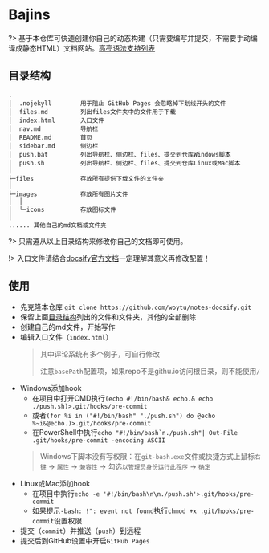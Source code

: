 # Bajins

?> 基于本仓库可快速创建你自己的动态构建（只需要编写并提交，不需要手动编译成静态HTML）文档网站。[高亮语法支持列表](https://prismjs.com/#languages-list)


## 目录结构

```
.
│  .nojekyll        用于阻止 GitHub Pages 会忽略掉下划线开头的文件
│  files.md         列出files文件夹中的文件用于下载
│  index.html       入口文件
│  nav.md           导航栏
│  README.md        首页
│  sidebar.md       侧边栏
│  push.bat         列出导航栏、侧边栏、files、提交到仓库Windows脚本
│  push.sh          列出导航栏、侧边栏、files、提交到仓库Linux或Mac脚本
│      
├─files             存放所有提供下载文件的文件夹
│      
├─images            存放所有图片文件
│  │  
│  └─icons          存放图标文件
│
...... 其他自己的md文档或文件夹

```
?> 只需遵从以上目录结构来修改你自己的文档即可使用。

!> 入口文件请结合[docsify官方文档](https://docsify.js.org)一定理解其意义再修改配置！


## 使用

- 先克隆本仓库 `git clone https://github.com/woytu/notes-docsify.git`
- 保留上面[目录结构](#目录结构)列出的文件和文件夹，其他的全部删除
- 创建自己的md文件，开始写作
- 编辑入口文件（`index.html`）
    > 其中评论系统有多个例子，可自行修改
    >
    > 注意`basePath`配置项，如果repo不是githu.io访问根目录，则不能使用`/`
- Windows添加hook
    - 在项目中打开CMD执行`(echo #!/bin/bash& echo.& echo ./push.sh)>.git/hooks/pre-commit`
    - 或者`(for %i in ("#!/bin/bash" "./push.sh") do @echo %~i&@echo.)>.git/hooks/pre-commit`
    - 在PowerShell中执行<code>echo "#!/bin/bash`n./push.sh"| Out-File .git/hooks/pre-commit -encoding ASCII</code>
    > Windows下脚本没有写权限：在`git-bash.exe`文件或快捷方式上鼠标`右键` -> `属性` -> `兼容性` -> 勾选`以管理员身份运行此程序` -> `确定`
- Linux或Mac添加hook
    - 在项目中执行`echo -e '#!/bin/bash\n\n./push.sh'>.git/hooks/pre-commit`
    - 如果提示`-bash: !": event not found`执行`chmod +x .git/hooks/pre-commit`设置权限
- 提交（`commit`）并推送（`push`）到远程
- 提交后到GitHub设置中开启`GitHub Pages`